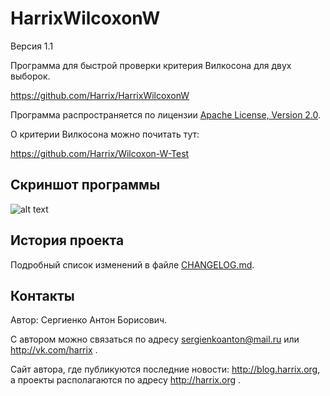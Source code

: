 HarrixWilcoxonW
===============

Версия 1.1

Программа для быстрой проверки критерия Вилкосона для двух выборок.

https://github.com/Harrix/HarrixWilcoxonW

Программа распространяется по лицензии [Apache License, Version 2.0](../master/LICENSE.txt).

О критерии Вилкосона можно почитать тут:

https://github.com/Harrix/Wilcoxon-W-Test

Скриншот программы
----------------

![alt text](../master/images/program.png "Скриншот программы")

История проекта
---------------

Подробный список изменений в файле [CHANGELOG.md](../master/CHANGELOG.md).

Контакты
--------

Автор: Сергиенко Антон Борисович.

С автором можно связаться по адресу sergienkoanton@mail.ru или  http://vk.com/harrix .

Сайт автора, где публикуются последние новости: http://blog.harrix.org, а проекты располагаются по адресу http://harrix.org .